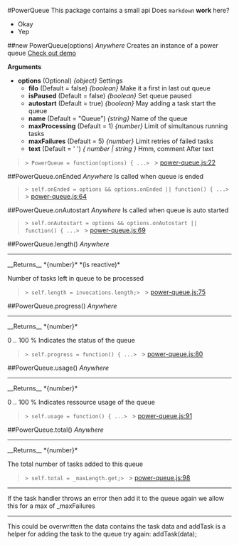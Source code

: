 #PowerQueue
This package contains a small api
Does `markdown` __work__ here?
* Okay
* Yep

##new PowerQueue(options)    *Anywhere*
Creates an instance of a power queue 
[Check out demo](http://power-queue-test.meteor.com/)

__Arguments__

* __options__  (Optional)  *{object}*
Settings
  * __filo__  (Default = false)  *{boolean}*
Make it a first in last out queue
  * __isPaused__  (Default = false)  *{boolean}*
Set queue paused
  * __autostart__  (Default = true)  *{boolean}*
May adding a task start the queue
  * __name__  (Default = "Queue")  *{string}*
Name of the queue
  * __maxProcessing__  (Default = 1)  *{number}*
Limit of simultanous running tasks
  * __maxFailures__  (Default = 5)  *{number}*
Limit retries of failed tasks
  * __text__  (Default = ' ')  *{ number | string }*
Hmm, comment
After text

> ```> PowerQueue = function(options) { ...> ``` > [power-queue.js:22](power-queue.js#L22)

##PowerQueue.onEnded    *Anywhere*
Is called when queue is ended

> ```> self.onEnded = options && options.onEnded || function() { ...> ``` > [power-queue.js:64](power-queue.js#L64)

##PowerQueue.onAutostart    *Anywhere*
Is called when queue is auto started

> ```> self.onAutostart = options && options.onAutostart || function() { ...> ``` > [power-queue.js:69](power-queue.js#L69)

##PowerQueue.length()    *Anywhere*

<hr/>
__Returns__  *{number}*  *(is reactive)*

Number of tasks left in queue to be processed

> ```> self.length = invocations.length;> ``` > [power-queue.js:75](power-queue.js#L75)

##PowerQueue.progress()    *Anywhere*

<hr/>
__Returns__  *{number}*

0 .. 100 % Indicates the status of the queue

> ```> self.progress = function() { ...> ``` > [power-queue.js:80](power-queue.js#L80)

##PowerQueue.usage()    *Anywhere*

<hr/>
__Returns__  *{number}*

0 .. 100 % Indicates ressource usage of the queue

> ```> self.usage = function() { ...> ``` > [power-queue.js:91](power-queue.js#L91)

##PowerQueue.total()    *Anywhere*

<hr/>
__Returns__  *{number}*

The total number of tasks added to this queue

> ```> self.total = _maxLength.get;> ``` > [power-queue.js:98](power-queue.js#L98)

---
If the task handler throws an error then add it to the queue again
we allow this for a max of _maxFailures

---
This could be overwritten the data contains the task data and addTask
is a helper for adding the task to the queue
try again: addTask(data);
